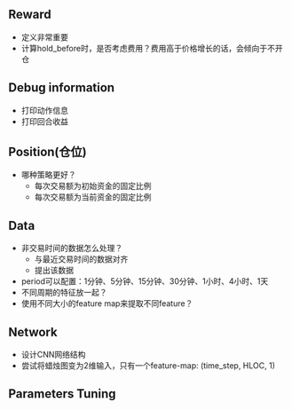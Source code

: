 ## Reward
* 定义非常重要
* 计算hold_before时，是否考虑费用？费用高于价格增长的话，会倾向于不开仓

## Debug information
* 打印动作信息
* 打印回合收益

## Position(仓位)
* 哪种策略更好？
    * 每次交易额为初始资金的固定比例
    * 每次交易额为当前资金的固定比例
    
## Data
* 非交易时间的数据怎么处理？
    * 与最近交易时间的数据对齐
    * 提出该数据 
* period可以配置：1分钟、5分钟、15分钟、30分钟、1小时、4小时、1天
* 不同周期的特征放一起？
* 使用不同大小的feature map来提取不同feature？

## Network
* 设计CNN网络结构
* 尝试将蜡烛图变为2维输入，只有一个feature-map: (time_step, HLOC, 1)

## Parameters Tuning
